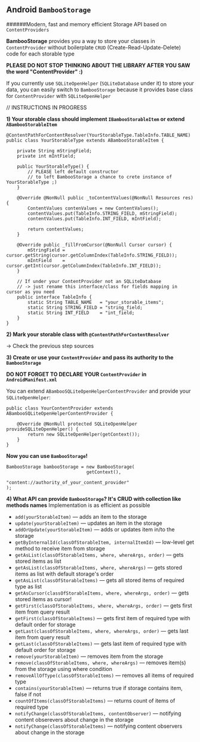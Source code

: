 ## Android `BambooStorage` 
######Modern, fast and memory efficient Storage API based on `ContentProviders`

**BambooStorage** provides you a way to store your classes in `ContentProvider` without boilerplate `CRUD` (Create-Read-Update-Delete) code for each storable type

**PLEASE DO NOT STOP THINKING ABOUT THE LIBRARY AFTER YOU SAW the word "ContentProvider" :)**

If you currently use `SQLiteOpenHelper` (`SQLiteDatabase` under it) to store your data, you can easily switch to `BambooStorage` because it provides base class for `ContentProvider` with `SQLiteOpenHelper`

// INSTRUCTIONS IN PROGRESS

**1) Your storable class should implement `IBambooStorableItem` or extend `ABambooStorableItem`**

    @ContentPathForContentResolver(YourStorableType.TableInfo.TABLE_NAME)
    public class YourStorableType extends ABambooStorableItem {
        
        private String mStringField;
        private int mIntField;
        
        public YourStorableType() {
            // PLEASE left default constructor 
            // to left BambooStorage a chance to crete instance of YourStorableType ;)
        }
        
        @Override @NonNull public _toContentValues(@NonNull Resources res) {
            ContentValues contenValues = new ContentValues();
            contentValues.put(TableInfo.STRING_FIELD, mStringField);
            contentValues.put(TableInfo.INT_FIELD, mIntField);
            
            return contentValues;
        }
        
        @Override public _fillFromCursor(@NonNull Cursor cursor) {
            mStringField = cursor.getString(cursor.getColumnIndex(TableInfo.STRING_FIELD));
            mIntField    = cursor.getInt(cursor.getColumnIndex(TableInfo.INT_FIELD));
        }
        
        // If under your ContentProvider not an SQLiteDatabase
        // -> just rename this interface/class for fields mapping in cursor as you need
        public interface TableInfo {
            static String TABLE_NAME   = "your_storable_items";
            static String STRING_FIELD = "string_field;
            static String INT_FIELD    = "int_field;
        }
    }

**2) Mark your storable class with `@ContentPathForContentResolver`**

-> Check the previous step sources

**3) Create or use your `ContentProvider` and pass its authority to the `BambooStorage`**

**DO NOT FORGET TO DECLARE YOUR `ContentProvider` in `AndroidManifest.xml`** 

You can extend `ABambooSQLiteOpenHelperContentProvider` and provide your `SQLiteOpenHelper`:

    public class YourContentProvider extends ABambooSQLiteOpenHelperContentProvider {
    
        @Override @NonNull protected SQLiteOpenHelper provideSQLiteOpenHelper() {
            return new SQLiteOpenHelper(getContext());
        }
    }

**Now you can use `BambooStorage`!**

    BambooStorage bambooStorage = new BambooStorage(
                                  getContext(), 
                                  "content://authority_of_your_content_provider"
    );
    
**4) What API can provide `BambooStorage`? It's CRUD with collection like methods names** 
Implementation is as efficient as possible

- `add(yourStorableItem)` — adds an item to the storage
- `update(yourStorableItem)` — updates an item in the storage
- `addOrUpdate(yourStorableItem)` — adds or updates item in/to the storage
- `getByInternalId(classOfStorableItem, internalItemId)` — low-level get method to receive item from storage
- `getAsList(classOfStorableItems, where, whereArgs, order)` — gets stored items as list
- `getAsList(classOfStorableItems, where, whereArgs)` — gets stored items as list with default storage's order
- `getAsList(classOfStorableItems)` — gets all stored items of required type as list
- `getAsCursor(classOfStorableItems, where, whereArgs, order)` — gets stored items as cursor!
- `getFirst(classOfStorableItems, where, whereArgs, order)` — gets first item from query result
- `getFirst(classOfStorableItems)` — gets first item of required type with default order for storage
- `getLast(classOfStorableItems, where, whereArgs, order)` — gets last item from query result
- `getLast(classOfStorableItems)` — gets last item of required type with default order for storage
- `remove(yourStorableItem)` — removes item from the storage
- `remove(classOfStorableItems, where, whereArgs)` — removes item(s) from the storage using where condition
- `removeAllOfType(classOfStorableItems)` — removes all items of required type
- `contains(yourStorableItem)` — returns true if storage contains item, false if not
- `countOfItems(classOfStorableItems)` — returns count of items of required type 
- `notifyChange(classOfStorableItems, contentObserver)` — notifying content obserevers about change in the storage
- `notifyChange(classOfStorableItems)` — notifying content observers about change in the storage
